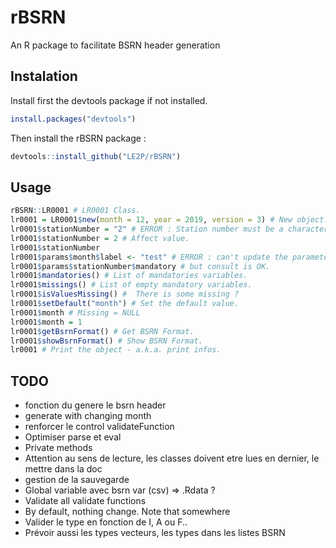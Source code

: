 # rBSRN
An R package to facilitate BSRN header generation

## Instalation

Install first the devtools package if not installed. 

```R
install.packages("devtools")
```

Then install the rBSRN package : 

```R
devtools::install_github("LE2P/rBSRN")
```

## Usage

```R
rBSRN::LR0001 # LR0001 Class.
lr0001 = LR0001$new(month = 12, year = 2019, version = 3) # New object.
lr0001$stationNumber = "2" # ERROR : Station number must be a character.
lr0001$stationNumber = 2 # Affect value.
lr0001$stationNumber
lr0001$params$month$label <- "test" # ERROR : can't update the parameter,
lr0001$params$stationNumber$mandatory # but consult is OK.
lr0001$mandatories() # List of mandatories variables.
lr0001$missings() # List of empty mandatory variables.
lr0001$isValuesMissing() #  There is some missing ?
lr0001$setDefault("month") # Set the default value.
lr0001$month # Missing = NULL
lr0001$month = 1
lr0001$getBsrnFormat() # Get BSRN Format.
lr0001$showBsrnFormat() # Show BSRN Format.
lr0001 # Print the object - a.k.a. print infos.
```

## TODO
 - fonction du genere le bsrn header
 - generate with changing month
 - renforcer le control validateFunction
 - Optimiser parse et eval
 - Private methods
 - Attention au sens de lecture, les classes doivent etre lues en dernier, le mettre dans la doc
 - gestion de la sauvegarde
 - Global variable avec bsrn var (csv) => .Rdata ?
 - Validate all validate functions
 - By default, nothing change. Note that somewhere
 - Valider le type en fonction de I, A ou F.. 
 - Prévoir aussi les types vecteurs, les types dans les listes BSRN

